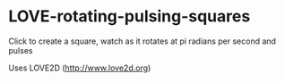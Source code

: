 LOVE-rotating-pulsing-squares
=============================

Click to create a square, watch as it rotates at pi radians per second and pulses

Uses LOVE2D (http://www.love2d.org)
